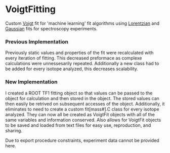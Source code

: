 # VoigtFitting
Custom [Voigt](https://en.wikipedia.org/wiki/Voigt_profile) fit for 'machine learning' fit algorithms using 
[Lorentzian](https://en.wikipedia.org/wiki/Cauchy_distribution) and 
[Gaussian](https://en.wikipedia.org/wiki/Normal_distribution) fits for spectroscopy experiments.

### Previous Implementation
Previously static values and properties of the fit were recalculated with every iteration of fitting. This decreased preformace as complexe calculations were unnessesarily repeated.
Additionally a new class had to be added for every isotope analyzed, this decreases scalability.

### New Implementation
I created a ROOT TF1 fitting object so that values can be passed to the object for calculation and then stored in the object. The stored values can then easily be retrived on subsequent accesses of the object.
Additionally, it eliminates to need to create a custom fit[mass#].C class for every isotope analyzed. They can now all be created as VoigtFit objects with all of the same variables and information conserved.
Also allows for VoigtFit objects to be saved and loaded from text files for easy use, reproduction, and sharing.

Due to export procedure constraints, experiment data cannot be provided here.
